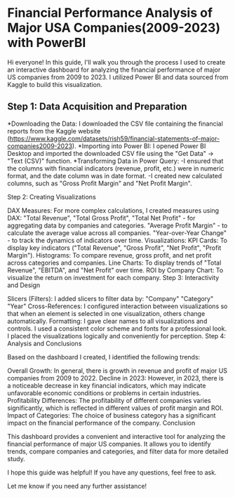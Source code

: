 # Financial Performance Analysis of Major USA Companies(2009-2023) with PowerBI
Hi everyone! In this guide, I'll walk you through the process I used to create an interactive dashboard for analyzing the financial performance of major US companies from 2009 to 2023. I utilized Power BI and data sourced from Kaggle to build this visualization.

## Step 1: Data Acquisition and Preparation

*Downloading the Data: I downloaded the CSV file containing the financial reports from the Kaggle website (https://www.kaggle.com/datasets/rish59/financial-statements-of-major-companies2009-2023).
*Importing into Power BI: I opened Power BI Desktop and imported the downloaded CSV file using the "Get Data" -> "Text (CSV)" function.
*Transforming Data in Power Query:
-I ensured that the columns with financial indicators (revenue, profit, etc.) were in numeric format, and the date column was in date format.
-I created new calculated columns, such as "Gross Profit Margin" and "Net Profit Margin".

Step 2: Creating Visualizations

DAX Measures: For more complex calculations, I created measures using DAX:
"Total Revenue", "Total Gross Profit", "Total Net Profit" - for aggregating data by companies and categories.
"Average Profit Margin" - to calculate the average value across all companies.
"Year-over-Year Change" - to track the dynamics of indicators over time.
Visualizations:
KPI Cards: To display key indicators ("Total Revenue", "Gross Profit", "Net Profit", "Profit Margin").
Histograms: To compare revenue, gross profit, and net profit across categories and companies.
Line Charts: To display trends of "Total Revenue", "EBITDA", and "Net Profit" over time.
ROI by Company Chart: To visualize the return on investment for each company.
Step 3: Interactivity and Design

Slicers (Filters): I added slicers to filter data by:
"Company"
"Category"
"Year"
Cross-References: I configured interaction between visualizations so that when an element is selected in one visualization, others change automatically.
Formatting:
I gave clear names to all visualizations and controls.
I used a consistent color scheme and fonts for a professional look.
I placed the visualizations logically and conveniently for perception.
Step 4: Analysis and Conclusions

Based on the dashboard I created, I identified the following trends:

Overall Growth: In general, there is growth in revenue and profit of major US companies from 2009 to 2022.
Decline in 2023: However, in 2023, there is a noticeable decrease in key financial indicators, which may indicate unfavorable economic conditions or problems in certain industries.
Profitability Differences: The profitability of different companies varies significantly, which is reflected in different values of profit margin and ROI.
Impact of Categories: The choice of business category has a significant impact on the financial performance of the company.
Conclusion

This dashboard provides a convenient and interactive tool for analyzing the financial performance of major US companies. It allows you to identify trends, compare companies and categories, and filter data for more detailed study.

I hope this guide was helpful! If you have any questions, feel free to ask.

Let me know if you need any further assistance!
